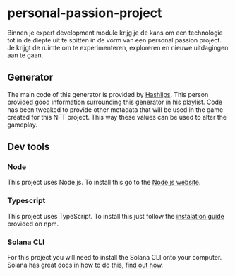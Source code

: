 # personal-passion-project
Binnen je expert development module krijg je de kans om een technologie tot in de diepte uit te spitten in de vorm van een personal passion project. Je krijgt de ruimte om te experimenteren, exploreren en nieuwe uitdagingen aan te gaan.

## Generator
The main code of this generator is provided by [Hashlips](https://www.youtube.com/channel/UC1LV4_VQGBJHTJjEWUmy8nA). This person provided good information surrounding this generator in his playlist. Code has been tweaked to provide other metadata that will be used in the game created for this NFT project. This way these values can be used to alter the gameplay.

## Dev tools
### Node
This project uses Node.js. To install this go to the [Node.js website](https://nodejs.org/en/download/).

### Typescript
This project uses TypeScript. To install this just follow the [instalation guide](https://www.npmjs.com/package/ts-node#installation) provided on npm.

### Solana CLI
For this project you will need to install the Solana CLI onto your computer. Solana has great docs in how to do this, [find out how](https://docs.solana.com/cli/install-solana-cli-tools).